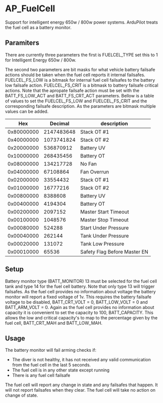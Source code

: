 # AP_FuelCell

Support for intelligent energy 650w / 800w power systems.  ArduPilot treats the fuel cell as a battery monitor.  

## Paramiters

There are currently three parameters the first is FUELCEL_TYPE set this to 1 for Intelligent Energy 650w / 800w.

The second two parameters are bit masks for what vehicle battery failsafe actions should be taken when the fuel cell reports it internal failsafes. FUELCEL_FS_LOW is
a bitmask for internal fuel cell failsafes to the battery low failsafe action. FUELCEL_FS_CRIT is a bitmask to battery failsafe critical actions. Note that the apropate failsafe action must be set with the BATT_FS_LOW_ACT and BATT_FS_CRT_ACT parameters. Bellow is a table of values to set the FUELCEL_FS_LOW and FUELCEL_FS_CRIT and the corresponding failsafe description. As the parameters are bitmask multiple values can be added.

| Hex   | Decimal | description |
|-------|---------|-------------|
|0x80000000| 2147483648 | Stack OT #1|
|0x40000000| 1073741824 | Stack OT #2|
|0x20000000| 536870912 | Battery UV|
|0x10000000| 268435456 | Battery OT|
|0x08000000| 134217728 | No Fan|
|0x04000000| 67108864 | Fan Overrun|
|0x02000000| 33554432 | Stack OT #1|
|0x01000000| 16777216 | Stack OT #2|
|0x00800000| 8388608 | Battery UV|
|0x00400000| 4194304 | Battery OT|
|0x00200000| 2097152 | Master Start Timeout|
|0x00100000| 1048576 | Master Stop Timeout|
|0x00080000| 524288 | Start Under Pressure|
|0x00040000| 262144 | Tank Under Pressure|
|0x00020000| 131072 | Tank Low Pressure|
|0x00010000| 65536 | Safety Flag Before Master EN|

## Setup

Battery monitor type (BATT_MONITOR) 13 must be selected for the fuel cell tank and type 14 for the fuel cell battery. Note that only type 13 will trigger failsafes. As the fuel cell provides no information about voltage the battery monitor will report a fixed voltage of 1v. This requires the battery failsafe voltage to be disabled, BATT_CRT_VOLT = 0, BATT_LOW_VOLT = 0 and BATT_ARM_VOLT = 0. Again as the fuel cell provides no information about capacity it is convenient to set the capacity to 100, BATT_CAPACITY. This allows the low and critical capacity's to map to the percentage given by the fuel cell, BATT_CRT_MAH and BATT_LOW_MAH.

##  Usage

The battery monitor will fail arming checks if:
- The diver is not healthy, it has not received any valid communication from the fuel cell in the last 5 seconds.
- The fuel cell is in any other state except running
- There is any fuel cell failsafe

The fuel cell will report any change in state and any failsafes that happen. It will not report failsafes when they clear. The fuel cell will take no action on change of state.
